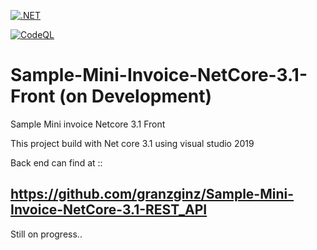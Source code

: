 [![.NET](https://github.com/granzginz/Sample-Mini-Invoice-NetCore-3.1-Front/actions/workflows/dotnet.yml/badge.svg)](https://github.com/granzginz/Sample-Mini-Invoice-NetCore-3.1-Front/actions/workflows/dotnet.yml)

[![CodeQL](https://github.com/granzginz/Sample-Mini-Invoice-NetCore-3.1-Front/actions/workflows/codeql-analysis.yml/badge.svg)](https://github.com/granzginz/Sample-Mini-Invoice-NetCore-3.1-Front/actions/workflows/codeql-analysis.yml)

# Sample-Mini-Invoice-NetCore-3.1-Front (on Development)
Sample Mini invoice Netcore 3.1 Front

This project build with Net core 3.1 using visual studio 2019

Back end can find at ::
## https://github.com/granzginz/Sample-Mini-Invoice-NetCore-3.1-REST_API
Still on progress..
